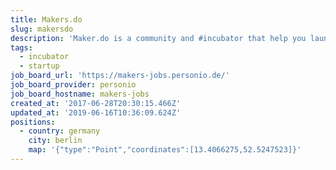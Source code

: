 ```yaml
---
title: Makers.do
slug: makersdo
description: 'Maker.do is a community and #incubator that help you launching your #startup'
tags:
  - incubator
  - startup
job_board_url: 'https://makers-jobs.personio.de/'
job_board_provider: personio
job_board_hostname: makers-jobs
created_at: '2017-06-28T20:30:15.466Z'
updated_at: '2019-06-16T10:36:09.624Z'
positions:
  - country: germany
    city: berlin
    map: '{"type":"Point","coordinates":[13.4066275,52.5247523]}'
---
```


